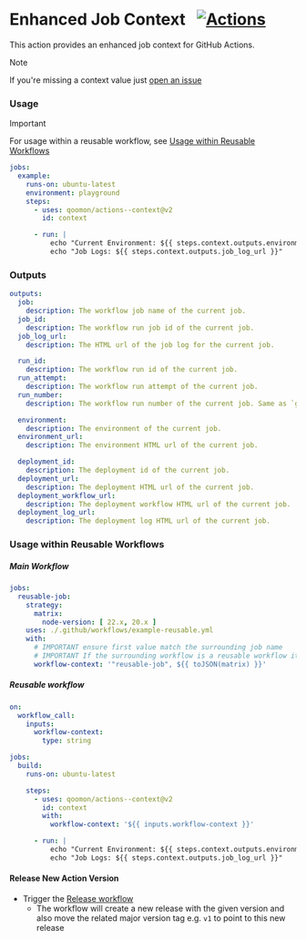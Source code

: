# Enhanced Job Context &nbsp; [![Actions](https://img.shields.io/badge/qoomon-GitHub%20Actions-blue)](https://github.com/qoomon/actions)

This action provides an enhanced job context for GitHub Actions.
> [!Note]
> If you're missing a context value just [open an issue](https://github.com/qoomon/actions--context/issues)

### Usage
> [!Important]
> For usage within a reusable workflow, see [Usage within Reusable Workflows](#usage-within-reusable-workflows)
```yaml
jobs:
  example:
    runs-on: ubuntu-latest
    environment: playground
    steps:
      - uses: qoomon/actions--context@v2
        id: context

      - run: |
          echo "Current Environment: ${{ steps.context.outputs.environment }}"
          echo "Job Logs: ${{ steps.context.outputs.job_log_url }}"
```

### Outputs
```yaml
outputs:
  job:
    description: The workflow job name of the current job.
  job_id:
    description: The workflow run job id of the current job.
  job_log_url:
    description: The HTML url of the job log for the current job.

  run_id:
    description: The workflow run id of the current job.
  run_attempt:
    description: The workflow run attempt of the current job.
  run_number:
    description: The workflow run number of the current job. Same as `github.run_number`.

  environment:
    description: The environment of the current job.
  environment_url:
    description: The environment HTML url of the current job.

  deployment_id:
    description: The deployment id of the current job.
  deployment_url:
    description: The deployment HTML url of the current job.
  deployment_workflow_url:
    description: The deployment workflow HTML url of the current job.
  deployment_log_url:
    description: The deployment log HTML url of the current job.
```

### Usage within Reusable Workflows

##### Main Workflow
```yaml
jobs:
  reusable-job:
    strategy:
      matrix:
        node-version: [ 22.x, 20.x ]
    uses: ./.github/workflows/example-reusable.yml
    with:
      # IMPORTANT ensure first value match the surrounding job name
      # IMPORTANT If the surrounding workflow is a reusable workflow itself, append ', ${{ inputs.workflow-context }}'
      workflow-context: '"reusable-job", ${{ toJSON(matrix) }}'
```

##### Reusable workflow
```yaml
on:
  workflow_call:
    inputs:
      workflow-context:
        type: string

jobs:
  build:
    runs-on: ubuntu-latest

    steps:
      - uses: qoomon/actions--context@v2
        id: context
        with:
          workflow-context: '${{ inputs.workflow-context }}'

      - run: |
          echo "Current Environment: ${{ steps.context.outputs.environment }}"
          echo "Job Logs: ${{ steps.context.outputs.job_log_url }}"
```

#### Release New Action Version
- Trigger the [Release workflow](../../actions/workflows/release.yaml)
  - The workflow will create a new release with the given version and also move the related major version tag e.g. `v1` to point to this new release
